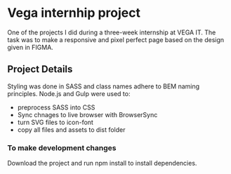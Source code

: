 # Vega internhip project
One of the projects I did during a three-week internship at VEGA IT. The task was to make a responsive and pixel perfect page based on the design given in FIGMA.

## Project Details
Styling was done in SASS and class names adhere to BEM naming principles.
Node.js and Gulp were used to: 
* preprocess SASS into CSS
* Sync chnages to live browser with BrowserSync
* turn SVG files to icon-font
* copy all files and assets to dist folder

### To make development changes 
Download the project and run npm install to install dependencies.
